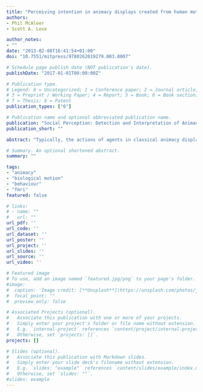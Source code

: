 ```yaml
---
title: "Perceiving intention in animacy displays created from human motion"
authors:
- Phil McAleer
- Scott A. Love

author_notes:
- ""
date: "2013-02-08T16:41:54+01:00"
doi: "10.7551/mitpress/9780262019279.003.0007"

# Schedule page publish date (NOT publication's date).
publishDate: "2017-01-01T00:00:00Z"

# Publication type.
# Legend: 0 = Uncategorized; 1 = Conference paper; 2 = Journal article;
# 3 = Preprint / Working Paper; 4 = Report; 5 = Book; 6 = Book section;
# 7 = Thesis; 8 = Patent
publication_types: ["6"]

# Publication name and optional abbreviated publication name.
publication: "Social Perception: Detection and Interpretation of Animacy, Agency, and Intention"
publication_short: ""

abstract: "Typically, the actions of agents in classical animacy displays are synthetically created, thus forming artificial displays of biological movement. Therefore, the link between the motion in animacy displays and that of actual biological motion is unclear. In this chapter we will look at work being done to clarify this relationship. We will first discuss a modern approach to the creation of animacy displays whereby fullvideo displays of human interactions are reduced into simple animacy displays; this results in animate shapes whose motions are directly derived from human actions. Second, we will review what is known about the ability of typically developed adults and people with autism spectrum disorders to perceive the intentionality within these displays. Finally, we will explore the effects that motion parameters such as speed and acceleration, measured directly from original human actions, have on the perception of intent; fMRI studies that connect neural networks to motion parameters, and the resultant perception of animacy and intention, will also be examined."

# Summary. An optional shortened abstract.
summary: ""

tags:
- "animacy"
- "biological motion"
- "behaviour"
- "fmri"
featured: false

# links:
# - name: ""
#   url: ""
url_pdf: ''
url_code: ''
url_dataset: ''
url_poster: ''
url_project: ''
url_slides: ''
url_source: ''
url_video: ''

# Featured image
# To use, add an image named `featured.jpg/png` to your page's folder.
#image:
#  caption: 'Image credit: [**Unsplash**](https://unsplash.com/photos/jdD8gXaTZsc)'
#  focal_point: ""
#  preview_only: false

# Associated Projects (optional).
#   Associate this publication with one or more of your projects.
#   Simply enter your project's folder or file name without extension.
#   E.g. `internal-project` references `content/project/internal-project/index.md`.
#   Otherwise, set `projects: []`.
projects: []

# Slides (optional).
#   Associate this publication with Markdown slides.
#   Simply enter your slide deck's filename without extension.
#   E.g. `slides: "example"` references `content/slides/example/index.md`.
#   Otherwise, set `slides: ""`.
#slides: example
---
```

